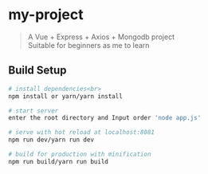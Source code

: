 # my-project

> A Vue + Express + Axios + Mongodb project<br>
Suitable for beginners as me to learn

## Build Setup

``` bash
# install dependencies<br>
npm install or yarn/yarn install

# start server
enter the root directory and Input order 'node app.js'

# serve with hot reload at localhost:8081
npm run dev/yarn run dev

# build for production with minification
npm run build/yarn run build

```


